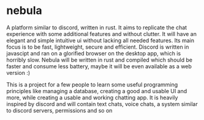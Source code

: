 # nebula
A platform similar to discord, written in rust. It aims to replicate the chat experience with some additional features and without clutter. 
It will have an elegant and simple intuitive ui without lacking all needed features. Its main focus is to be fast, lightweight, secure and 
efficient. 
Discord is written in javascipt and ran on a glorified browser on the desktop app, which is horribly slow. Nebula will be written in rust and 
compiled
which should be faster and consume less battery, maybe it will be even available as a web version :)

This is a project for a few people to learn some useful programming principles like managing a database, creating a good and usable UI and more, while creating a usable and working chatting app. 
It is heavily inspired by discord and will contain text chats, voice chats, a system similar to discord servers, permissions and so on

